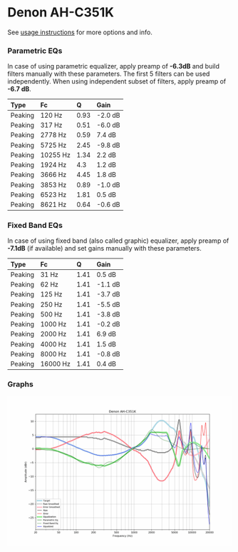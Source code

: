 # Denon AH-C351K
See [usage instructions](https://github.com/jaakkopasanen/AutoEq#usage) for more options and info.

### Parametric EQs
In case of using parametric equalizer, apply preamp of **-6.3dB** and build filters manually
with these parameters. The first 5 filters can be used independently.
When using independent subset of filters, apply preamp of **-6.7 dB**.

| Type    | Fc       |    Q | Gain    |
|:--------|:---------|:-----|:--------|
| Peaking | 120 Hz   | 0.93 | -2.0 dB |
| Peaking | 317 Hz   | 0.51 | -6.0 dB |
| Peaking | 2778 Hz  | 0.59 | 7.4 dB  |
| Peaking | 5725 Hz  | 2.45 | -9.8 dB |
| Peaking | 10255 Hz | 1.34 | 2.2 dB  |
| Peaking | 1924 Hz  | 4.3  | 1.2 dB  |
| Peaking | 3666 Hz  | 4.45 | 1.8 dB  |
| Peaking | 3853 Hz  | 0.89 | -1.0 dB |
| Peaking | 6523 Hz  | 1.81 | 0.5 dB  |
| Peaking | 8621 Hz  | 0.64 | -0.6 dB |

### Fixed Band EQs
In case of using fixed band (also called graphic) equalizer, apply preamp of **-7.1dB**
(if available) and set gains manually with these parameters.

| Type    | Fc       |    Q | Gain    |
|:--------|:---------|:-----|:--------|
| Peaking | 31 Hz    | 1.41 | 0.5 dB  |
| Peaking | 62 Hz    | 1.41 | -1.1 dB |
| Peaking | 125 Hz   | 1.41 | -3.7 dB |
| Peaking | 250 Hz   | 1.41 | -5.5 dB |
| Peaking | 500 Hz   | 1.41 | -3.8 dB |
| Peaking | 1000 Hz  | 1.41 | -0.2 dB |
| Peaking | 2000 Hz  | 1.41 | 6.9 dB  |
| Peaking | 4000 Hz  | 1.41 | 1.5 dB  |
| Peaking | 8000 Hz  | 1.41 | -0.8 dB |
| Peaking | 16000 Hz | 1.41 | 0.4 dB  |

### Graphs
![](./Denon%20AH-C351K.png)
